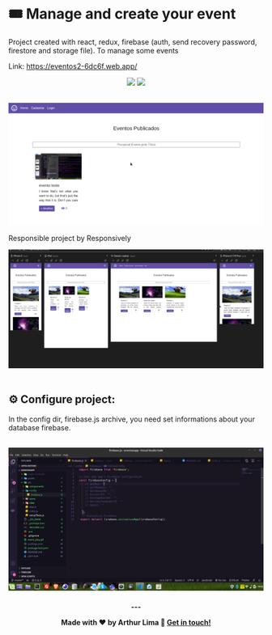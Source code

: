 

 # 🎟️ Manage and create your event

Project created with react, redux, firebase (auth, send recovery password, firestore and storage file). To manage some events

Link: https://eventos2-6dc6f.web.app/

<p align="center">

  <a alt="Arthur Lima Linkedin" href="https://www.linkedin.com/in/arthur-lima-294ab0103/">
    <img src="https://img.shields.io/badge/LinkedIn-Arthur-blue?logo=linkedin"/></a>
 
  <a alt="Arthur Lima GitHub" href="https://github.com/thurdelima">
  <img src="https://img.shields.io/badge/GitHub-thurdelima-lightgrey?logo=github"/></a>
 

</p>
<br/>


<div align="center" >
  <img src="./event_play.gif">
</div>



Responsible project by Responsively
<div align="center" >
  <img src="./responsive.gif">
</div>




<br/>

##  ⚙️ Configure project:

In the config dir, firebase.js archive, you need set informations about your database firebase.

<br/>

<img src="https://raw.githubusercontent.com/thurdelima/react-redux-firebase-eventosapp/master/config.png" >

<br/>

<h4 align="center">
  ---

Made with ♥   by Arthur Lima :wave: [Get in touch!](https://www.linkedin.com/in/arthur-lima-294ab0103/)
</h4>


